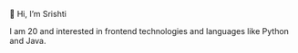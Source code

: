 👋 Hi, I’m Srishti    


I am 20 and interested in frontend technologies and languages like Python and Java.


<!---
sris-14/sris-14 is a ✨ special ✨ repository because its `README.md` (this file) appears on your GitHub profile.
You can click the Preview link to take a look at your changes.
--->
